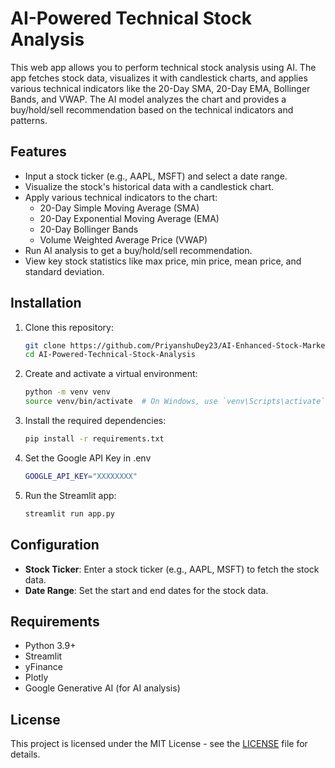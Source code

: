 
# AI-Powered Technical Stock Analysis

This web app allows you to perform technical stock analysis using AI. The app fetches stock data, visualizes it with candlestick charts, and applies various technical indicators like the 20-Day SMA, 20-Day EMA, Bollinger Bands, and VWAP. The AI model analyzes the chart and provides a buy/hold/sell recommendation based on the technical indicators and patterns.

## Features

- Input a stock ticker (e.g., AAPL, MSFT) and select a date range.
- Visualize the stock's historical data with a candlestick chart.
- Apply various technical indicators to the chart:
  - 20-Day Simple Moving Average (SMA)
  - 20-Day Exponential Moving Average (EMA)
  - 20-Day Bollinger Bands
  - Volume Weighted Average Price (VWAP)
- Run AI analysis to get a buy/hold/sell recommendation.
- View key stock statistics like max price, min price, mean price, and standard deviation.

## Installation

1. Clone this repository:
   ```bash
   git clone https://github.com/PriyanshuDey23/AI-Enhanced-Stock-Market-Technical-Analysis.git
   cd AI-Powered-Technical-Stock-Analysis
   ```

2. Create and activate a virtual environment:
   ```bash
   python -m venv venv
   source venv/bin/activate  # On Windows, use `venv\Scripts\activate`
   ```

3. Install the required dependencies:
   ```bash
   pip install -r requirements.txt
   ```

4. Set the Google API Key in .env
   ```bash
   GOOGLE_API_KEY="XXXXXXXX"
   ```

5. Run the Streamlit app:
   ```bash
   streamlit run app.py
   ```

## Configuration

- **Stock Ticker**: Enter a stock ticker (e.g., AAPL, MSFT) to fetch the stock data.
- **Date Range**: Set the start and end dates for the stock data.

## Requirements

- Python 3.9+
- Streamlit
- yFinance
- Plotly
- Google Generative AI (for AI analysis)

## License

This project is licensed under the MIT License - see the [LICENSE](LICENSE) file for details.
